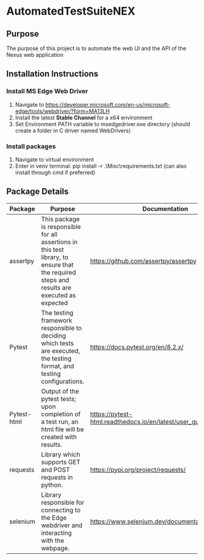 # AutomatedTestSuiteNEX

## Purpose
The purpose of this project is to automate the web UI and the API of the Nexus web application

## Installation Instructions
 ### Install MS Edge Web Driver
  1. Navigate to https://developer.microsoft.com/en-us/microsoft-edge/tools/webdriver/?form=MA13LH
  2. Install the latest **Stable Channel** for a x64 environment
  3. Set Environment PATH variable to msedgedriver.exe directory (should create a folder in C driver named WebDrivers)
 ### Install packages
  1. Navigate to virtual environment
  2. Enter in venv terminal: pip install -r .\Misc\requirements.txt
   (can also install through cmd if preferred)
   
## Package Details
| **Package**     | **Purpose**      | **Documentation** |
| ------------- | ------------- | ------------- |
| assertpy   | This package is responsible for all assertions in this test library, to ensure that the required steps and results are executed as expected | https://github.com/assertpy/assertpy |
| Pytest     | The testing framework responsible to deciding which tests are executed, the testing format, and testing configurations. | https://docs.pytest.org/en/8.2.x/ |
| Pytest-html   | Output of the pytest tests; upon completion of a test run, an html file will be created with results. | https://pytest-html.readthedocs.io/en/latest/user_guide.html |
| requests     | Library which supports GET and POST requests in python. | https://pypi.org/project/requests/ |
| selenium   | Library responsible for connecting to the Edge webdriver and interacting with the webpage. | https://www.selenium.dev/documentation/overview/ |

